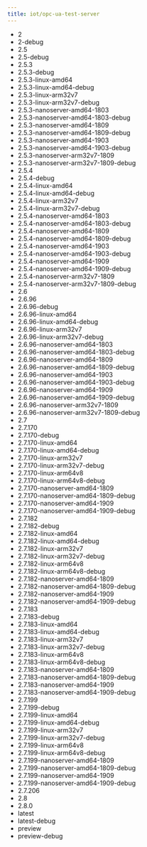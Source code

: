 ```yaml
---
title: iot/opc-ua-test-server
---
```

- 2
- 2-debug
- 2.5
- 2.5-debug
- 2.5.3
- 2.5.3-debug
- 2.5.3-linux-amd64
- 2.5.3-linux-amd64-debug
- 2.5.3-linux-arm32v7
- 2.5.3-linux-arm32v7-debug
- 2.5.3-nanoserver-amd64-1803
- 2.5.3-nanoserver-amd64-1803-debug
- 2.5.3-nanoserver-amd64-1809
- 2.5.3-nanoserver-amd64-1809-debug
- 2.5.3-nanoserver-amd64-1903
- 2.5.3-nanoserver-amd64-1903-debug
- 2.5.3-nanoserver-arm32v7-1809
- 2.5.3-nanoserver-arm32v7-1809-debug
- 2.5.4
- 2.5.4-debug
- 2.5.4-linux-amd64
- 2.5.4-linux-amd64-debug
- 2.5.4-linux-arm32v7
- 2.5.4-linux-arm32v7-debug
- 2.5.4-nanoserver-amd64-1803
- 2.5.4-nanoserver-amd64-1803-debug
- 2.5.4-nanoserver-amd64-1809
- 2.5.4-nanoserver-amd64-1809-debug
- 2.5.4-nanoserver-amd64-1903
- 2.5.4-nanoserver-amd64-1903-debug
- 2.5.4-nanoserver-amd64-1909
- 2.5.4-nanoserver-amd64-1909-debug
- 2.5.4-nanoserver-arm32v7-1809
- 2.5.4-nanoserver-arm32v7-1809-debug
- 2.6
- 2.6.96
- 2.6.96-debug
- 2.6.96-linux-amd64
- 2.6.96-linux-amd64-debug
- 2.6.96-linux-arm32v7
- 2.6.96-linux-arm32v7-debug
- 2.6.96-nanoserver-amd64-1803
- 2.6.96-nanoserver-amd64-1803-debug
- 2.6.96-nanoserver-amd64-1809
- 2.6.96-nanoserver-amd64-1809-debug
- 2.6.96-nanoserver-amd64-1903
- 2.6.96-nanoserver-amd64-1903-debug
- 2.6.96-nanoserver-amd64-1909
- 2.6.96-nanoserver-amd64-1909-debug
- 2.6.96-nanoserver-arm32v7-1809
- 2.6.96-nanoserver-arm32v7-1809-debug
- 2.7
- 2.7.170
- 2.7.170-debug
- 2.7.170-linux-amd64
- 2.7.170-linux-amd64-debug
- 2.7.170-linux-arm32v7
- 2.7.170-linux-arm32v7-debug
- 2.7.170-linux-arm64v8
- 2.7.170-linux-arm64v8-debug
- 2.7.170-nanoserver-amd64-1809
- 2.7.170-nanoserver-amd64-1809-debug
- 2.7.170-nanoserver-amd64-1909
- 2.7.170-nanoserver-amd64-1909-debug
- 2.7.182
- 2.7.182-debug
- 2.7.182-linux-amd64
- 2.7.182-linux-amd64-debug
- 2.7.182-linux-arm32v7
- 2.7.182-linux-arm32v7-debug
- 2.7.182-linux-arm64v8
- 2.7.182-linux-arm64v8-debug
- 2.7.182-nanoserver-amd64-1809
- 2.7.182-nanoserver-amd64-1809-debug
- 2.7.182-nanoserver-amd64-1909
- 2.7.182-nanoserver-amd64-1909-debug
- 2.7.183
- 2.7.183-debug
- 2.7.183-linux-amd64
- 2.7.183-linux-amd64-debug
- 2.7.183-linux-arm32v7
- 2.7.183-linux-arm32v7-debug
- 2.7.183-linux-arm64v8
- 2.7.183-linux-arm64v8-debug
- 2.7.183-nanoserver-amd64-1809
- 2.7.183-nanoserver-amd64-1809-debug
- 2.7.183-nanoserver-amd64-1909
- 2.7.183-nanoserver-amd64-1909-debug
- 2.7.199
- 2.7.199-debug
- 2.7.199-linux-amd64
- 2.7.199-linux-amd64-debug
- 2.7.199-linux-arm32v7
- 2.7.199-linux-arm32v7-debug
- 2.7.199-linux-arm64v8
- 2.7.199-linux-arm64v8-debug
- 2.7.199-nanoserver-amd64-1809
- 2.7.199-nanoserver-amd64-1809-debug
- 2.7.199-nanoserver-amd64-1909
- 2.7.199-nanoserver-amd64-1909-debug
- 2.7.206
- 2.8
- 2.8.0
- latest
- latest-debug
- preview
- preview-debug

